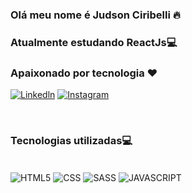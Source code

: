 ### Olá meu nome é Judson Ciribelli 🔥
### Atualmente estudando ReactJs💻
### Apaixonado por tecnologia ❤️

[![Linkedln](https://img.shields.io/badge/LinkedIn-0077B5?style=for-the-badge&logo=linkedin&logoColor=white)](https://www.linkedin.com/in/judson-ciribelli-a23867234/)
[![Instagram](https://img.shields.io/badge/Instagram-E4405F?style=for-the-badge&logo=instagram&logoColor=white)](https://www.instagram.com/j_ciribelli_/)



<br/>




### Tecnologias utilizadas💻

<div style = "display: inline_block"></br>
  <img align="center" alt= "HTML5"src="https://img.shields.io/badge/HTML5-E34F26?style=for-the-badge&logo=html5&logoColor=white"/>
  <img align="center" alt= "CSS"src="https://img.shields.io/badge/CSS3-1572B6?style=for-the-badge&logo=css3&logoColor=white"/>
  <img align="center" alt= "SASS"src="https://img.shields.io/badge/Sass-CC6699?style=for-the-badge&logo=sass&logoColor=white"/>
  <img align="center" alt= "JAVASCRIPT"src="https://img.shields.io/badge/JavaScript-F7DF1E?style=for-the-badge&logo=javascript&logoColor=black"/>
</div><br/>
